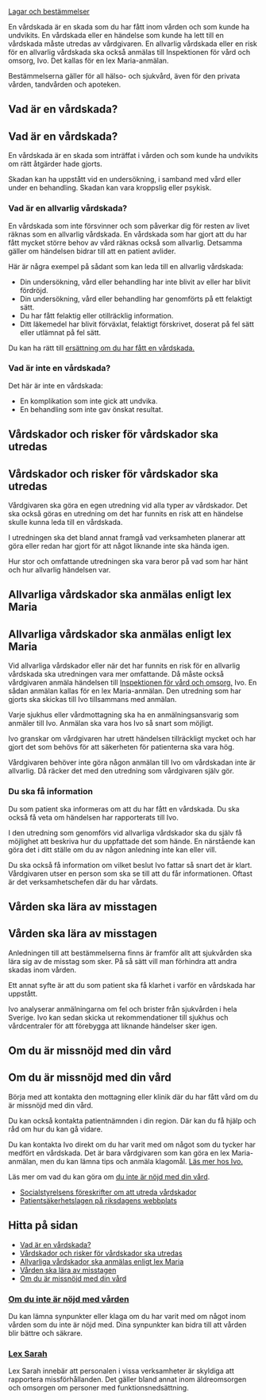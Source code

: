 [Lagar och bestämmelser](https://www.1177.se/sa-fungerar-varden/lagar-och-bestammelser/)

En vårdskada är en skada som du har fått inom vården och som kunde ha undvikits. En vårdskada eller en händelse som kunde ha lett till en vårdskada måste utredas av vårdgivaren. En allvarlig vårdskada eller en risk för en allvarlig vårdskada ska också anmälas till Inspektionen för vård och omsorg, Ivo. Det kallas för en lex Maria-anmälan.

Bestämmelserna gäller för all hälso- och sjukvård, även för den privata vården, tandvården och apoteken.

Vad är en vårdskada?
--------------------

Vad är en vårdskada?
--------------------

En vårdskada är en skada som inträffat i vården och som kunde ha undvikits om rätt åtgärder hade gjorts.

Skadan kan ha uppstått vid en undersökning, i samband med vård eller under en behandling. Skadan kan vara kroppslig eller psykisk.

### Vad är en allvarlig vårdskada?

En vårdskada som inte försvinner och som påverkar dig för resten av livet räknas som en allvarlig vårdskada. En vårdskada som har gjort att du har fått mycket större behov av vård räknas också som allvarlig. Detsamma gäller om händelsen bidrar till att en patient avlider.

Här är några exempel på sådant som kan leda till en allvarlig vårdskada:

*   Din undersökning, vård eller behandling har inte blivit av eller har blivit fördröjd.
*   Din undersökning, vård eller behandling har genomförts på ett felaktigt sätt.
*   Du har fått felaktig eller otillräcklig information.
*   Ditt läkemedel har blivit förväxlat, felaktigt förskrivet, doserat på fel sätt eller utlämnat på fel sätt.

Du kan ha rätt till [ersättning om du har fått en vårdskada.](https://www.1177.se/sa-fungerar-varden/kostnader-och-ersattningar/ersattning-vid-patientskada/)

### Vad är inte en vårdskada?

Det här är inte en vårdskada:

*   En komplikation som inte gick att undvika.
*   En behandling som inte gav önskat resultat.

Vårdskador och risker för vårdskador ska utredas
------------------------------------------------

Vårdskador och risker för vårdskador ska utredas
------------------------------------------------

Vårdgivaren ska göra en egen utredning vid alla typer av vårdskador. Det ska också göras en utredning om det har funnits en risk att en händelse skulle kunna leda till en vårdskada.

I utredningen ska det bland annat framgå vad verksamheten planerar att göra eller redan har gjort för att något liknande inte ska hända igen.

Hur stor och omfattande utredningen ska vara beror på vad som har hänt och hur allvarlig händelsen var. 

Allvarliga vårdskador ska anmälas enligt lex Maria
--------------------------------------------------

Allvarliga vårdskador ska anmälas enligt lex Maria
--------------------------------------------------

Vid allvarliga vårdskador eller när det har funnits en risk för en allvarlig vårdskada ska utredningen vara mer omfattande. Då måste också vårdgivaren anmäla händelsen till [Inspektionen för vård och omsorg,](https://www.1177.se/lankbiblioteket/nationella-lankar/i/inspektionen-for-vard-och-omsorg---startsida/) Ivo. En sådan anmälan kallas för en lex Maria-anmälan. Den utredning som har gjorts ska skickas till Ivo tillsammans med anmälan.

Varje sjukhus eller vårdmottagning ska ha en anmälningsansvarig som anmäler till Ivo. Anmälan ska vara hos Ivo så snart som möjligt.

Ivo granskar om vårdgivaren har utrett händelsen tillräckligt mycket och har gjort det som behövs för att säkerheten för patienterna ska vara hög.

Vårdgivaren behöver inte göra någon anmälan till Ivo om vårdskadan inte är allvarlig. Då räcker det med den utredning som vårdgivaren själv gör.

### Du ska få information

Du som patient ska informeras om att du har fått en vårdskada. Du ska också få veta om händelsen har rapporterats till Ivo.

I den utredning som genomförs vid allvarliga vårdskador ska du själv få möjlighet att beskriva hur du uppfattade det som hände. En närstående kan göra det i ditt ställe om du av någon anledning inte kan eller vill.

Du ska också få information om vilket beslut Ivo fattar så snart det är klart. Vårdgivaren utser en person som ska se till att du får informationen. Oftast är det verksamhetschefen där du har vårdats.

Vården ska lära av misstagen
----------------------------

Vården ska lära av misstagen
----------------------------

Anledningen till att bestämmelserna finns är framför allt att sjukvården ska lära sig av de misstag som sker. På så sätt vill man förhindra att andra skadas inom vården.

Ett annat syfte är att du som patient ska få klarhet i varför en vårdskada har uppstått.

Ivo analyserar anmälningarna om fel och brister från sjukvården i hela Sverige. Ivo kan sedan skicka ut rekommendationer till sjukhus och vårdcentraler för att förebygga att liknande händelser sker igen.

Om du är missnöjd med din vård
------------------------------

Om du är missnöjd med din vård
------------------------------

Börja med att kontakta den mottagning eller klinik där du har fått vård om du är missnöjd med din vård.

Du kan också kontakta patientnämnden i din region. Där kan du få hjälp och råd om hur du kan gå vidare.

Du kan kontakta Ivo direkt om du har varit med om något som du tycker har medfört en vårdskada. Det är bara vårdgivaren som kan göra en lex Maria-anmälan, men du kan lämna tips och anmäla klagomål. [Läs mer hos Ivo.](https://www.1177.se/lankbiblioteket/nationella-lankar/i/inspektionen-for-vard-och-omsorg---startsida/inspektionen-for-vard-och-omsorg---klaga-pa-varden-privatperson/)

Läs mer om vad du kan göra om [du inte är nöjd med din vård](https://www.1177.se/sa-fungerar-varden/om-du-inte-ar-nojd/om-du-inte-ar-nojd-med-varden/).

*   [Socialstyrelsens föreskrifter om att utreda vårdskador](https://www.1177.se/lankbiblioteket/nationella-lankar/s/socialstyrelsen/socialstyrelsen---foreskrifter-om-att-utreda-vardskador/)
*   [Patientsäkerhetslagen på riksdagens webbplats](https://www.1177.se/lankbiblioteket/nationella-lankar/r/riksdagen.se---startsida/patientsakerhetslagen/)

Hitta på sidan
--------------

*   [Vad är en vårdskada?](https://www.1177.se/sa-fungerar-varden/lagar-och-bestammelser/anmalan-om-vardskada--lex-maria/#section-18173)
*   [Vårdskador och risker för vårdskador ska utredas](https://www.1177.se/sa-fungerar-varden/lagar-och-bestammelser/anmalan-om-vardskada--lex-maria/#section-18174)
*   [Allvarliga vårdskador ska anmälas enligt lex Maria](https://www.1177.se/sa-fungerar-varden/lagar-och-bestammelser/anmalan-om-vardskada--lex-maria/#section-18175)
*   [Vården ska lära av misstagen](https://www.1177.se/sa-fungerar-varden/lagar-och-bestammelser/anmalan-om-vardskada--lex-maria/#section-18176)
*   [Om du är missnöjd med din vård](https://www.1177.se/sa-fungerar-varden/lagar-och-bestammelser/anmalan-om-vardskada--lex-maria/#section-18177)

### [Om du inte är nöjd med vården](https://www.1177.se/sa-fungerar-varden/om-du-inte-ar-nojd/om-du-inte-ar-nojd-med-varden/)

Du kan lämna synpunkter eller klaga om du har varit med om något inom vården som du inte är nöjd med. Dina synpunkter kan bidra till att vården blir bättre och säkrare.

### [Lex Sarah](https://www.1177.se/sa-fungerar-varden/lagar-och-bestammelser/lex-sarah/)

Lex Sarah innebär att personalen i vissa verksamheter är skyldiga att rapportera missförhållanden. Det gäller bland annat inom äldreomsorgen och omsorgen om personer med funktionsnedsättning.